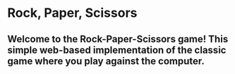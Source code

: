 # Rock, Paper, Scissors
## Welcome to the Rock-Paper-Scissors game! This simple web-based implementation of the classic game where you play against the computer.
